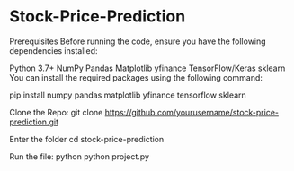 # Stock-Price-Prediction

Prerequisites
Before running the code, ensure you have the following dependencies installed:

Python 3.7+
NumPy
Pandas
Matplotlib
yfinance
TensorFlow/Keras
sklearn
You can install the required packages using the following command:

pip install numpy pandas matplotlib yfinance tensorflow sklearn

Clone the Repo:
git clone https://github.com/yourusername/stock-price-prediction.git

Enter the folder
cd stock-price-prediction

Run the file:
python python project.py
